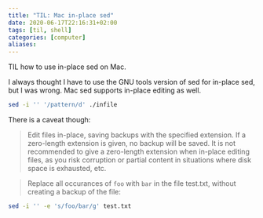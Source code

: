 ```yaml
---
title: "TIL: Mac in-place sed"
date: 2020-06-17T22:16:31+02:00
tags: [til, shell]
categories: [computer]
aliases:
---
```


TIL how to use in-place sed on Mac.

<!--more-->

I always thought I have to use the GNU tools version of sed for in-place sed, but I was wrong. Mac sed supports in-place editing as well.

```bash
sed -i '' '/pattern/d' ./infile
```

There is a caveat though:

> Edit files in-place, saving backups with the specified extension.  If a zero-length extension is given, no backup will be saved.  It is not recommended to give a zero-length extension when in-place editing files, as you risk corruption or partial content in situations where disk space is exhausted, etc.

> Replace all occurances of `foo` with `bar` in the file test.txt, without creating a backup of the file:

```bash
sed -i '' -e 's/foo/bar/g' test.txt
```
